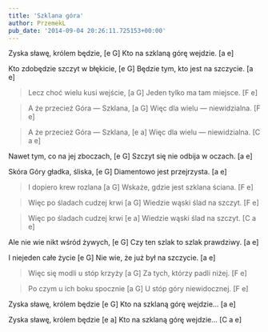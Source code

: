 ```yaml
---
title: 'Szklana góra'
author: PrzemekL
pub_date: '2014-09-04 20:26:11.725153+00:00'
---
```


Zyska sławę, królem będzie, [e G]
Kto na szklaną górę wejdzie. [a e]

Kto zdobędzie szczyt w błękicie, [e G]
Będzie tym, kto jest na szczycie. [a e]

>Lecz choć wielu kusi wejście, [a G]
>Jeden tylko ma tam miejsce. [F e]

>A że przecież Góra — Szklana, [a G]
>Więc dla wielu — niewidzialna. [F e]

>A że przecież Góra — Szklana, [e a]
>Więc dla wielu — niewidzialna. [C a e]

Nawet tym, co na jej zboczach, [e G]
Szczyt się nie odbija w oczach. [a e]

Skóra Góry gładka, śliska, [e G]
Diamentowo jest przejrzysta. [a e]

>I dopiero krew rozlana [a G]
>Wskaże, gdzie jest szklana ściana. [F e]

>Więc po śladach cudzej krwi [a G]
>Wiedzie wąski ślad na szczyt. [F e]

>Więc po śladach cudzej krwi [e a]
>Wiedzie wąski ślad na szczyt. [C a e]

Ale nie wie nikt wśród żywych, [e G]
Czy ten szlak to szlak prawdziwy. [a e]

I niejeden całe życie [e G]
Nie wie, że już był na szczycie. [a e]

>Więc się modli u stóp krzyży [a G]
>Za tych, którzy padli niżej. [F e]

>Po czym u ich boku spocznie [a G]
>U stóp góry niewidocznej. [F e]

Zyska sławę, królem będzie [e G]
Kto na szklaną górę wejdzie… [a e]

Zyska sławę, królem będzie [e a]
Kto na szklaną górę wejdzie… [C a e]
